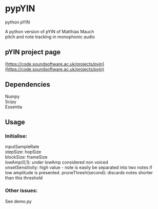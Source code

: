 # pypYIN
python pYIN

A python version of pYIN of Matthias Mauch  
pitch and note tracking in monophonic audio

## pYIN project page
[https://code.soundsoftware.ac.uk/projects/pyin](https://code.soundsoftware.ac.uk/projects/pyin)

## Dependencies
Numpy  
Scipy  
Essentia  

## Usage

### Initialise:  

inputSampleRate  
stepSize: hopSize  
blockSize: frameSize  
lowAmp(0,1): under lowAmp considered non voiced  
onsetSensitivity: high value - note is easily be separated into two notes if low amplitude is presented.
pruneThresh(second): discards notes shorter than this threshold

### Other issues:
See demo.py

